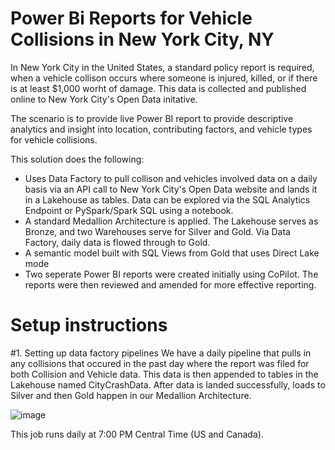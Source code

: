 # Power Bi Reports for Vehicle Collisions in New York City, NY
In New York City in the United States, a standard policy report is required, when a vehicle collison occurs where someone is injured, killed, or if there is at least $1,000 worht of damage. This data is collected and published online to New York City's Open Data initative. 

The scenario is to provide live Power BI report to provide descriptive analytics and insight into location, contributing factors, and vehicle types for vehicle collisions. 

This solution does the following:
- Uses Data Factory to pull collison and vehicles involved data on a daily basis via an API call to New York City's Open Data website and lands it in a Lakehouse as tables. Data can be explored via the SQL Analytics Endpoint or PySpark/Spark SQL using a notebook.
- A standard Medallion Architecture is applied. The Lakehouse serves as Bronze, and two Warehouses serve for Silver and Gold. Via Data Factory, daily data is flowed through to Gold.
- A semantic model built with SQL Views from Gold that uses Direct Lake mode
- Two seperate Power BI reports were created initially using CoPilot. The reports were then reviewed and amended for more effective reporting.

# Setup instructions

#1. Setting up data factory pipelines 
We have a daily pipeline that pulls in any collisions that occured in the past day where the report was filed for both Collision and Vehicle data. This data is then appended to tables in the Lakehouse named CityCrashData. After data is landed successfully, loads to Silver and then Gold happen in our Medallion Architecture. 

![image](https://github.com/cameron-thorne/mshackathon_nyc_collision/assets/13606996/5063795f-7f46-45a3-bb15-c3f4a76db940)

This job runs daily at 7:00 PM Central Time (US and Canada). 
